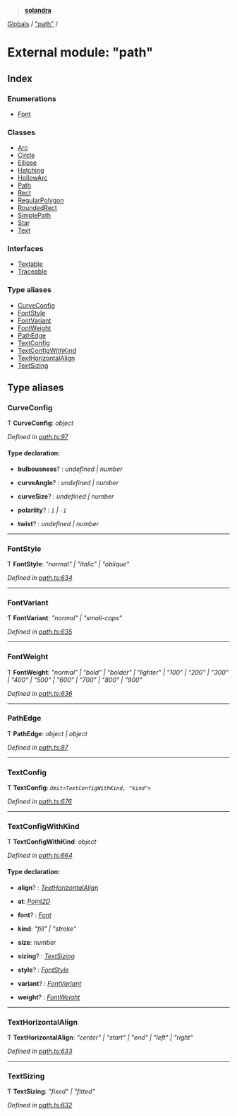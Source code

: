 > **[solandra](../README.md)**

[Globals](../README.md) / ["path"](_path_.md) /

# External module: "path"

## Index

### Enumerations

* [Font](../enums/_path_.font.md)

### Classes

* [Arc](../classes/_path_.arc.md)
* [Circle](../classes/_path_.circle.md)
* [Ellipse](../classes/_path_.ellipse.md)
* [Hatching](../classes/_path_.hatching.md)
* [HollowArc](../classes/_path_.hollowarc.md)
* [Path](../classes/_path_.path.md)
* [Rect](../classes/_path_.rect.md)
* [RegularPolygon](../classes/_path_.regularpolygon.md)
* [RoundedRect](../classes/_path_.roundedrect.md)
* [SimplePath](../classes/_path_.simplepath.md)
* [Star](../classes/_path_.star.md)
* [Text](../classes/_path_.text.md)

### Interfaces

* [Textable](../interfaces/_path_.textable.md)
* [Traceable](../interfaces/_path_.traceable.md)

### Type aliases

* [CurveConfig](_path_.md#curveconfig)
* [FontStyle](_path_.md#fontstyle)
* [FontVariant](_path_.md#fontvariant)
* [FontWeight](_path_.md#fontweight)
* [PathEdge](_path_.md#pathedge)
* [TextConfig](_path_.md#textconfig)
* [TextConfigWithKind](_path_.md#textconfigwithkind)
* [TextHorizontalAlign](_path_.md#texthorizontalalign)
* [TextSizing](_path_.md#textsizing)

## Type aliases

###  CurveConfig

Ƭ **CurveConfig**: *object*

*Defined in [path.ts:97](https://github.com/jamesporter/solandra/blob/57eddd7/src/lib/path.ts#L97)*

#### Type declaration:

* **bulbousness**? : *undefined | number*

* **curveAngle**? : *undefined | number*

* **curveSize**? : *undefined | number*

* **polarlity**? : *`1` | `-1`*

* **twist**? : *undefined | number*

___

###  FontStyle

Ƭ **FontStyle**: *"normal" | "italic" | "oblique"*

*Defined in [path.ts:634](https://github.com/jamesporter/solandra/blob/57eddd7/src/lib/path.ts#L634)*

___

###  FontVariant

Ƭ **FontVariant**: *"normal" | "small-caps"*

*Defined in [path.ts:635](https://github.com/jamesporter/solandra/blob/57eddd7/src/lib/path.ts#L635)*

___

###  FontWeight

Ƭ **FontWeight**: *"normal" | "bold" | "bolder" | "lighter" | "100" | "200" | "300" | "400" | "500" | "600" | "700" | "800" | "900"*

*Defined in [path.ts:636](https://github.com/jamesporter/solandra/blob/57eddd7/src/lib/path.ts#L636)*

___

###  PathEdge

Ƭ **PathEdge**: *object | object*

*Defined in [path.ts:87](https://github.com/jamesporter/solandra/blob/57eddd7/src/lib/path.ts#L87)*

___

###  TextConfig

Ƭ **TextConfig**: *`Omit<TextConfigWithKind, "kind">`*

*Defined in [path.ts:676](https://github.com/jamesporter/solandra/blob/57eddd7/src/lib/path.ts#L676)*

___

###  TextConfigWithKind

Ƭ **TextConfigWithKind**: *object*

*Defined in [path.ts:664](https://github.com/jamesporter/solandra/blob/57eddd7/src/lib/path.ts#L664)*

#### Type declaration:

* **align**? : *[TextHorizontalAlign](_path_.md#texthorizontalalign)*

* **at**: *[Point2D](_types_play_.md#point2d)*

* **font**? : *[Font](../enums/_path_.font.md)*

* **kind**: *"fill" | "stroke"*

* **size**: *number*

* **sizing**? : *[TextSizing](_path_.md#textsizing)*

* **style**? : *[FontStyle](_path_.md#fontstyle)*

* **variant**? : *[FontVariant](_path_.md#fontvariant)*

* **weight**? : *[FontWeight](_path_.md#fontweight)*

___

###  TextHorizontalAlign

Ƭ **TextHorizontalAlign**: *"center" | "start" | "end" | "left" | "right"*

*Defined in [path.ts:633](https://github.com/jamesporter/solandra/blob/57eddd7/src/lib/path.ts#L633)*

___

###  TextSizing

Ƭ **TextSizing**: *"fixed" | "fitted"*

*Defined in [path.ts:632](https://github.com/jamesporter/solandra/blob/57eddd7/src/lib/path.ts#L632)*
